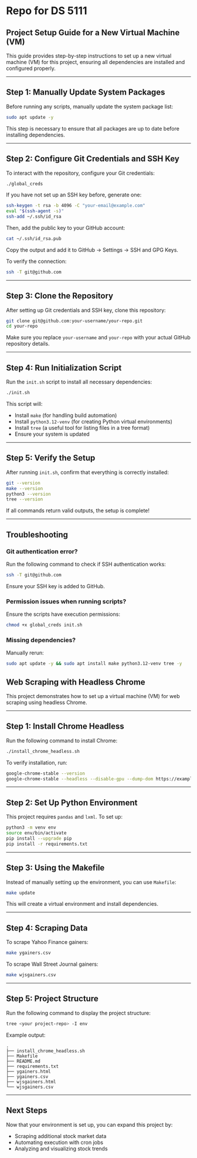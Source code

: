 # Repo for DS 5111
## Project Setup Guide for a New Virtual Machine (VM)

This guide provides step-by-step instructions to set up a new virtual machine (VM) for this project, ensuring all dependencies are installed and configured properly.

---

## **Step 1: Manually Update System Packages**
Before running any scripts, manually update the system package list:

```bash
sudo apt update -y
```

This step is necessary to ensure that all packages are up to date before installing dependencies.

---

## **Step 2: Configure Git Credentials and SSH Key**
To interact with the repository, configure your Git credentials:

```bash
./global_creds
```

If you have not set up an SSH key before, generate one:

```bash
ssh-keygen -t rsa -b 4096 -C "your-email@example.com"
eval "$(ssh-agent -s)"
ssh-add ~/.ssh/id_rsa
```

Then, add the public key to your GitHub account:

```bash
cat ~/.ssh/id_rsa.pub
```

Copy the output and add it to GitHub → Settings → SSH and GPG Keys.

To verify the connection:

```bash
ssh -T git@github.com
```

---

## **Step 3: Clone the Repository**
After setting up Git credentials and SSH key, clone this repository:

```bash
git clone git@github.com:your-username/your-repo.git
cd your-repo
```

Make sure you replace `your-username` and `your-repo` with your actual GitHub repository details.

---

## **Step 4: Run Initialization Script**
Run the `init.sh` script to install all necessary dependencies:

```bash
./init.sh
```

This script will:

- Install `make` (for handling build automation)
- Install `python3.12-venv` (for creating Python virtual environments)
- Install `tree` (a useful tool for listing files in a tree format)
- Ensure your system is updated

---

## **Step 5: Verify the Setup**
After running `init.sh`, confirm that everything is correctly installed:

```bash
git --version
make --version
python3 --version
tree --version
```

If all commands return valid outputs, the setup is complete!

---

## **Troubleshooting**

### Git authentication error?
Run the following command to check if SSH authentication works:

```bash
ssh -T git@github.com
```

Ensure your SSH key is added to GitHub.

### Permission issues when running scripts?
Ensure the scripts have execution permissions:

```bash
chmod +x global_creds init.sh
```

### Missing dependencies?
Manually rerun:

```bash
sudo apt update -y && sudo apt install make python3.12-venv tree -y
```

## Web Scraping with Headless Chrome

This project demonstrates how to set up a virtual machine (VM) for web scraping using headless Chrome.

---

## **Step 1: Install Chrome Headless**
Run the following command to install Chrome:

```bash
./install_chrome_headless.sh
```

To verify installation, run:

```bash
google-chrome-stable --version
google-chrome-stable --headless --disable-gpu --dump-dom https://example.com/
```

---

## **Step 2: Set Up Python Environment**

This project requires `pandas` and `lxml`. To set up:

```bash
python3 -m venv env
source env/bin/activate
pip install --upgrade pip
pip install -r requirements.txt
```

---

## **Step 3: Using the Makefile**

Instead of manually setting up the environment, you can use `Makefile`:

```bash
make update
```

This will create a virtual environment and install dependencies.

---

## **Step 4: Scraping Data**

To scrape Yahoo Finance gainers:

```bash
make ygainers.csv
```

To scrape Wall Street Journal gainers:

```bash
make wjsgainers.csv
```

---

## **Step 5: Project Structure**

Run the following command to display the project structure:

```bash
tree <your project-repo> -I env
```

Example output:

```
.
├── install_chrome_headless.sh
├── Makefile
├── README.md
├── requirements.txt
├── ygainers.html
├── ygainers.csv
├── wjsgainers.html
└── wjsgainers.csv
```

---

## **Next Steps**

Now that your environment is set up, you can expand this project by:

- Scraping additional stock market data
- Automating execution with cron jobs
- Analyzing and visualizing stock trends


